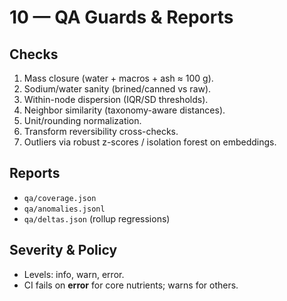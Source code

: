 # 10 — QA Guards & Reports

## Checks
1. Mass closure (water + macros + ash ≈ 100 g).
2. Sodium/water sanity (brined/canned vs raw).
3. Within-node dispersion (IQR/SD thresholds).
4. Neighbor similarity (taxonomy-aware distances).
5. Unit/rounding normalization.
6. Transform reversibility cross-checks.
7. Outliers via robust z-scores / isolation forest on embeddings.

## Reports
- `qa/coverage.json`
- `qa/anomalies.jsonl`
- `qa/deltas.json` (rollup regressions)

## Severity & Policy
- Levels: info, warn, error.
- CI fails on **error** for core nutrients; warns for others.
